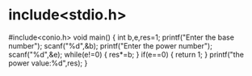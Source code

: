 # include<stdio.h>
#include<conio.h>
void main()
{
int b,e,res=1;
printf("Enter the base number");
scanf("%d",&b);
printf("Enter the power number");
scanf("%d",&e);
while(e!=0)
{
res*=b;
}
if(e==0)
{
return 1;
}
printf("the power value:%d",res);
}
